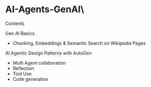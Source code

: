 # AI-Agents-GenAI\

Contents

Gen AI Basics

- Chunking, Embeddings & Semantic Search on Wikipedia Pages



AI Agentic Design Patterns with AutoGen

- Multi Agent collaboration
- Reflection
- Tool Use
- Code generation
